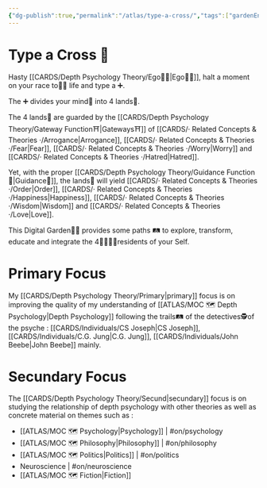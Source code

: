```yaml
---
{"dg-publish":true,"permalink":"/atlas/type-a-cross/","tags":["gardenEntry"],"created":"2023-01-02T16:17:52.012+01:00","updated":"2023-05-26T18:11:41.558+02:00"}
---
```


# Type a Cross 💠

Hasty [[CARDS/Depth Psychology Theory/Ego🙋‍♂️\|Ego🙋‍♂️]], halt a moment on your race to🏃‍♂️ life and type a ➕. 

The ➕ divides your mind🧠 into 4 lands🌾. 

The 4 lands🌾 are guarded by the [[CARDS/Depth Psychology Theory/Gateway Function⛩️\|Gateways⛩️]] of [[CARDS/· Related Concepts & Theories ·/Arrogance\|Arrogance]], [[CARDS/· Related Concepts & Theories ·/Fear\|Fear]],  [[CARDS/· Related Concepts & Theories ·/Worry\|Worry]] and [[CARDS/· Related Concepts & Theories ·/Hatred\|Hatred]].

Yet, with the proper [[CARDS/Depth Psychology Theory/Guidance Function🚿\|Guidance🚿]], the lands🌾 will yield [[CARDS/· Related Concepts & Theories ·/Order\|Order]], [[CARDS/· Related Concepts & Theories ·/Happiness\|Happiness]], [[CARDS/· Related Concepts & Theories ·/Wisdom\|Wisdom]] and [[CARDS/· Related Concepts & Theories ·/Love\|Love]].  

This Digital Garden👩‍🌾 provides some paths 🛤️ to explore, transform, educate and integrate the 4👨‍👩‍👧‍👦residents of your Self. 

# Primary Focus 

My [[CARDS/Depth Psychology Theory/Primary\|primary]] focus is on improving the quality of my understanding of [[ATLAS/MOC 🗺️ Depth Psychology\|Depth Psychology]] following the trails🛤️ of the detectives🕵️of the psyche : [[CARDS/Individuals/CS Joseph\|CS Joseph]], [[CARDS/Individuals/C.G. Jung\|C.G. Jung]], [[CARDS/Individuals/John Beebe\|John Beebe]] mainly. 

# Secundary Focus 

The [[CARDS/Depth Psychology Theory/Secund\|secundary]] focus is on studying the relationship of depth psychology with other theories as well as concrete material on themes such as : 

- [[ATLAS/MOC 🗺️ Psychology\|Psychology]] | #on/psychology 
- [[ATLAS/MOC 🗺️ Philosophy\|Philosophy]]  | #on/philosophy
- [[ATLAS/MOC 🗺️ Politics\|Politics]] | #on/politics 
- Neuroscience | #on/neuroscience 
- [[ATLAS/MOC 🗺️ Fiction\|Fiction]] 
